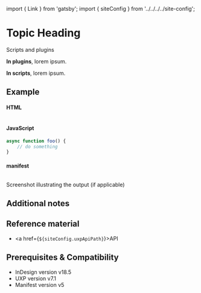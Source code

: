 <!-- 
Use this doc for internal purposes. Make sure you include the following information in the recipes
-->
import { Link } from 'gatsby';
import { siteConfig } from '../../../../site-config';

# Topic Heading
<!-- Introduce the topic with concepts. -->


<!-- Difference in behavior between scripts and plugins and prerequisites -->
<InlineAlert variant="info" slots="header, text1, text2"/>

Scripts and plugins

**In plugins**, lorem ipsum.

**In scripts**, lorem ipsum.



## Example
<!-- Provide a simple example using code snippets -->

<CodeBlock slots="heading, code" repeat="3" languages="HTML, JavaScript, JSON" />

#### HTML
```html
```

#### JavaScript
```js
async function foo() {
    // do something
}
```

#### manifest
```json
```


Screenshot illustrating the output (if applicable)

## Additional notes


## Reference material
<!-- Links to API docs used in the code above -->
- <a href={`${siteConfig.uxpApiPath}`}>API</a>

## Prerequisites & Compatibility 
<!-- Summarize the availability -->
- InDesign version v18.5
- UXP version v7.1
- Manifest version v5
